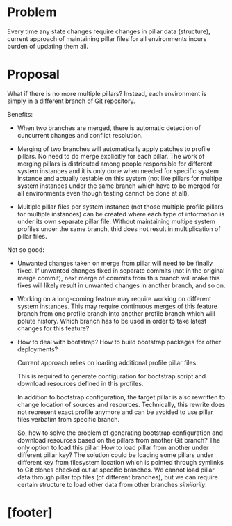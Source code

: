 
# Problem #

Every time any state changes require changes in pillar data (structure),
current approach of maintaining pillar files for all environments incurs
burden of updating them all.

# Proposal #

What if there is no more multiple pillars? Instead, each environment is
simply in a different branch of Git repository.

Benefits:

*   When two branches are merged, there is automatic detection of cuncurrent
    changes and conflict resolution.

*   Merging of two branches will automatically apply patches to profile
    pillars. No need to do merge explicitly for each pillar.
    The work of merging pillars
    is distributed among people responsible for different system instances
    and  it is only done when needed for specific system instance and actually
    testable on this system (not like pillars for multipe system instances
    under the same branch which have to be merged for all environments even
    though testing cannot be done at all).

*   Multiple pillar files per system instance (not those multiple profile
    pillars for multiple instances) can be created where each type of
    information is under its own separate pillar file. Without maintaining
    multipe system profiles under the same branch, thid does not result
    in multiplication of pillar files.

Not so good:

*   Unwanted changes taken on merge from pillar will need to be finally fixed.
    If unwanted changes fixed in separate commits (not in the original merge
    commit), next merge of commits from this branch will make this fixes
    will likely result in unwanted changes in another branch, and so on.

*   Working on a long-coming featrue may require working on different system
    instances. This may require continuous merges of this feature branch
    from one profile branch into another profile branch which will polute
    history. Which branch has to be used in order to take latest changes
    for this feature?

*   How to deal with bootstrap? How to build bootstrap packages for other
    deployments?

    Current approach relies on loading additional profile pillar files.

    This is required to generate configuration for bootstrap script and
    download resources defined in this profiles.

    In addition to bootstrap configuration, the target pillar is also
    rewritten to change location of sources and resources.
    Technically, this rewrite does not represent exact profile anymore
    and can be avoided to use pillar files verbatim from specific
    branch.

    So, how to solve the problem of generating bootstrap configuration
    and download resources based on the pillars from another Git branch?
    The only option to load this pillar. How to load pillar from another
    under different pillar key?
    The solution could be loading some pillars under different key
    from filesystem location which is pointed through symlinks to
    Git clones checked out at specific branches.
    We cannot load pillar data through pillar top files (of different
    branches), but we can require certain structure to load other
    data from other branches _similarily_.

# [footer] #


